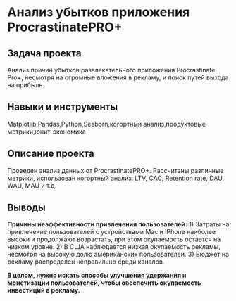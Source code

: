 # Анализ убытков приложения ProcrastinatePRO+

## Задача проекта

Анализ причин убытков развлекательного приложения Procrastinate Pro+, несмотря на огромные вложения в рекламу, и поиск путей выхода на прибыль.

## Навыки и инструменты

Matplotlib,Pandas,Python,Seaborn,когортный анализ,продуктовые метрики,юнит-экономика

## Описание проекта

Проведен анализ данных от ProcrastinatePRO+. Рассчитаны различные метрики, использован когортный анализ: LTV, CAC, Retention rate, DAU, WAU, MAU и т.д.


## Выводы
**Причины неэффективности привлечения пользователей:** 1) Затраты на привлечение пользователей с устройствами Mac и iPhone наиболее высоки и продолжают возрастать, при этом окупаемость остается на низком уровне. 2) В США наблюдается низкая окупаемость рекламы, несмотря на высокую долю американских пользователей. 3) Бюджет на рекламу распределен неправильно среди каналов. 

**В целом, нужно искать способы улучшения удержания и монетизации пользователей, чтобы обеспечить окупаемость инвестиций в рекламу.**
